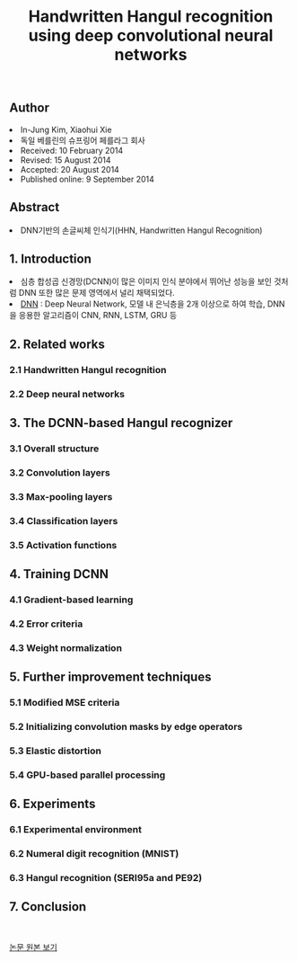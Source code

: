 <div align='center'>
    <h1> Handwritten Hangul recognition using deep convolutional neural networks</h1>
</div>

<br>

<h2>Author</h2>
<li>In-Jung Kim, Xiaohui Xie</li>
<li>독일 베를린의 슈프링어 페를라그 회사</li>
<li>Received: 10 February 2014</li>
<li>Revised: 15 August 2014</li> 
<li>Accepted: 20 August 2014</li>
<li>Published online: 9 September 2014</li>

<h2>Abstract</h2>
<li>DNN기반의 손글씨체 인식기(HHN, Handwritten Hangul Recognition) </li>

<h2>1. Introduction</h2>
<li>심층 합성곱 신경망(DCNN)이 많은 이미지 인식 분야에서 뛰어난 성능을 보인 것처럼 DNN 또한 많은 문제 영역에서 널리 채택되었다.</li>
<li><a href='https://ebbnflow.tistory.com/119'>DNN</a> : Deep Neural Network, 모델 내 은닉층을 2개 이상으로 하여 학습, DNN을 응용한 알고리즘이 CNN, RNN, LSTM, GRU 등</li>

<h2>2. Related works</h2>
<h3>2.1 Handwritten Hangul recognition</h3>
<h3>2.2 Deep neural networks</h3>

<h2>3. The DCNN-based Hangul recognizer</h2>
<h3>3.1 Overall structure</h3>
<h3>3.2 Convolution layers</h3>
<h3>3.3 Max-pooling layers</h3>
<h3>3.4 Classification layers</h3>
<h3>3.5 Activation functions</h3>

<h2>4. Training DCNN</h2>
<h3>4.1 Gradient-based learning</h3>
<h3>4.2 Error criteria</h3>
<h3>4.3 Weight normalization</h3>

<h2>5. Further improvement techniques</h2>
<h3>5.1 Modified MSE criteria</h3>
<h3>5.2 Initializing convolution masks by edge operators</h3>
<h3>5.3 Elastic distortion</h3>
<h3>5.4 GPU-based parallel processing</h3>

<h2>6. Experiments</h2>
<h3>6.1 Experimental environment</h3>
<h3>6.2 Numeral digit recognition (MNIST)</h3>
<h3>6.3 Hangul recognition (SERI95a and PE92)</h3>

<h2>7. Conclusion</h2>

<br>

<a href='https://link.springer.com/article/10.1007/s10032-014-0229-4'>논문 원본 보기</a>